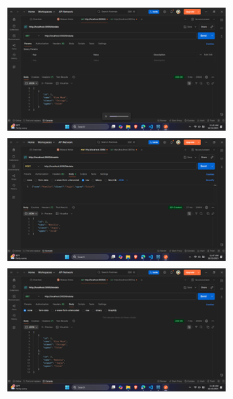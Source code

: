 ![GetBeforePost](img/GetBeforePost.png)


![Post](img/Post.png)


![GetAfterPost](img/GetAfterPost.png)